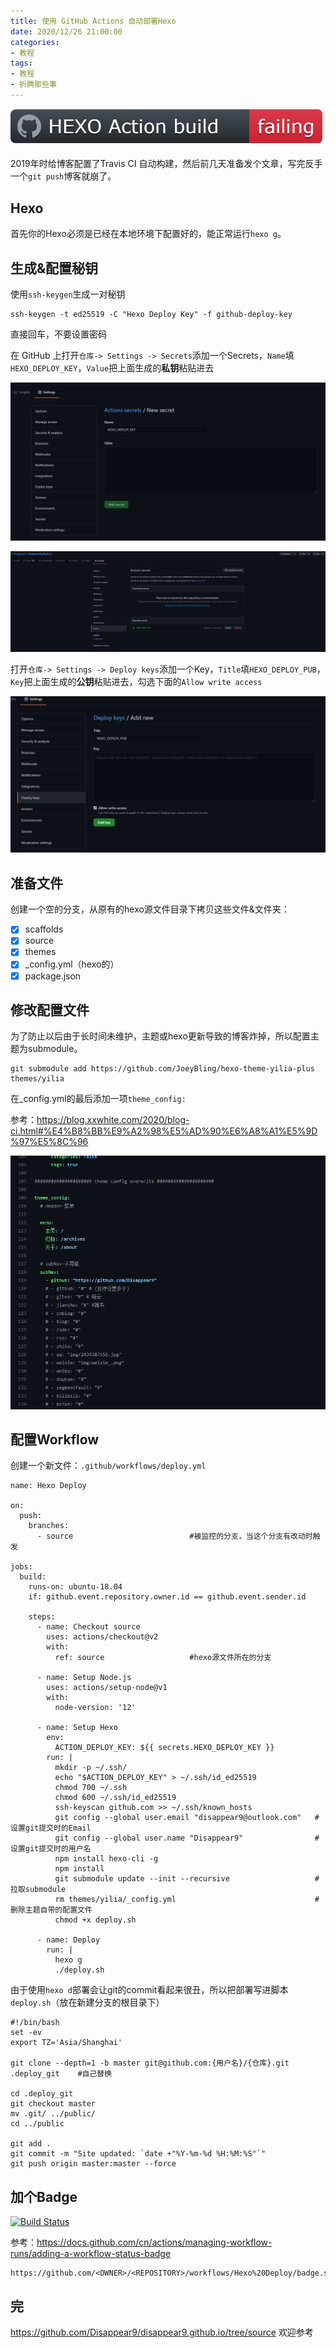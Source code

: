 ```yaml
---
title: 使用 GitHub Actions 自动部署Hexo
date: 2020/12/26 21:00:00
categories:
- 教程
tags:
- 教程
- 折腾那些事
---
```


![head](/pictures/hexo-on-action/head.png)

2019年时给博客配置了Travis CI 自动构建，然后前几天准备发个文章，写完反手一个`git push`博客就崩了。

<!--more-->

## Hexo ##

首先你的Hexo必须是已经在本地环境下配置好的，能正常运行`hexo g`。

## 生成&配置秘钥 ##

使用`ssh-keygen`生成一对秘钥

    ssh-keygen -t ed25519 -C "Hexo Deploy Key" -f github-deploy-key

直接回车，不要设置密码

在 GitHub 上打开`仓库-> Settings -> Secrets`添加一个Secrets，`Name`填`HEXO_DEPLOY_KEY`，`Value`把上面生成的**私钥**粘贴进去

![new](/pictures/hexo-on-action/new.png)

![new-ok](/pictures/hexo-on-action/new-ok.png)

打开`仓库-> Settings -> Deploy keys`添加一个Key，`Title`填`HEXO_DEPLOY_PUB`，`Key`把上面生成的**公钥**粘贴进去，勾选下面的`Allow write access`

![new-key](/pictures/hexo-on-action/new-key.png)

## 准备文件 ##
创建一个空的分支，从原有的hexo源文件目录下拷贝这些文件&文件夹：

- [x] scaffolds
- [x] source
- [x] themes
- [x] _config.yml（hexo的）
- [x] package.json

## 修改配置文件 ##
为了防止以后由于长时间未维护，主题或hexo更新导致的博客炸掉，所以配置主题为submodule。

    git submodule add https://github.com/JoeyBling/hexo-theme-yilia-plus themes/yilia

在_config.yml的最后添加一项`theme_config:`

参考：https://blog.xxwhite.com/2020/blog-ci.html#%E4%B8%BB%E9%A2%98%E5%AD%90%E6%A8%A1%E5%9D%97%E5%8C%96

![config](/pictures/hexo-on-action/config.png)

## 配置Workflow ##
创建一个新文件：`.github/workflows/deploy.yml`

```
name: Hexo Deploy

on:
  push:
    branches:
      - source                          #被监控的分支，当这个分支有改动时触发

jobs:
  build:
    runs-on: ubuntu-18.04
    if: github.event.repository.owner.id == github.event.sender.id

    steps:
      - name: Checkout source
        uses: actions/checkout@v2
        with:
          ref: source                   #hexo源文件所在的分支

      - name: Setup Node.js
        uses: actions/setup-node@v1
        with:
          node-version: '12'

      - name: Setup Hexo
        env:
          ACTION_DEPLOY_KEY: ${{ secrets.HEXO_DEPLOY_KEY }}
        run: |
          mkdir -p ~/.ssh/
          echo "$ACTION_DEPLOY_KEY" > ~/.ssh/id_ed25519
          chmod 700 ~/.ssh
          chmod 600 ~/.ssh/id_ed25519
          ssh-keyscan github.com >> ~/.ssh/known_hosts
          git config --global user.email "disappear9@outlook.com"   #设置git提交时的Email
          git config --global user.name "Disappear9"                #设置git提交时的用户名
          npm install hexo-cli -g
          npm install
          git submodule update --init --recursive                   #拉取submodule
          rm themes/yilia/_config.yml                               #删除主题自带的配置文件
          chmod +x deploy.sh

      - name: Deploy
        run: |
          hexo g
          ./deploy.sh
```

由于使用`hexo d`部署会让git的commit看起来很丑，所以把部署写进脚本`deploy.sh`（放在新建分支的根目录下）
```
#!/bin/bash
set -ev
export TZ='Asia/Shanghai'

git clone --depth=1 -b master git@github.com:{用户名}/{仓库}.git .deploy_git    #自己替换

cd .deploy_git
git checkout master
mv .git/ ../public/
cd ../public

git add .
git commit -m "Site updated: `date +"%Y-%m-%d %H:%M:%S"`"
git push origin master:master --force 
```

## 加个Badge ##
[![Build Status](https://github.com/Disappear9/disappear9.github.io/workflows/Hexo%20Deploy/badge.svg)](https://github.com/Disappear9/disappear9.github.io/tree/source)

参考：https://docs.github.com/cn/actions/managing-workflow-runs/adding-a-workflow-status-badge

    https://github.com/<OWNER>/<REPOSITORY>/workflows/Hexo%20Deploy/badge.svg

## 完 ##
https://github.com/Disappear9/disappear9.github.io/tree/source
欢迎参考